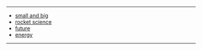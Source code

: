 
---------------

- [small and big](https://github.com/gopala-kr/a-week-in-wild-ai/blob/master/UToE/sl.md)
- [rocket science](https://github.com/gopala-kr/a-week-in-wild-ai/blob/master/UToE/rs.md)
- [future](https://github.com/gopala-kr/a-week-in-wild-ai/blob/master/UToE/tf.md)
- [energy](https://github.com/gopala-kr/a-week-in-wild-ai/blob/master/UToE/ks.md)

---------------

